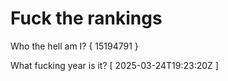 # Fuck the rankings

Who the hell am I?
{ 15194791 }

What fucking year is it?
[ 2025-03-24T19:23:20Z ]
